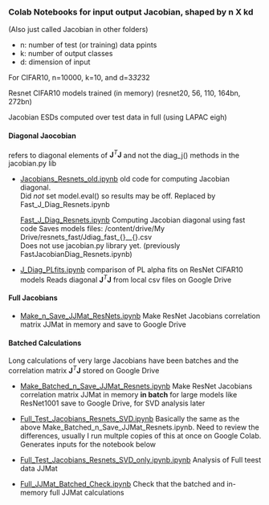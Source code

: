 ### Colab Notebooks for  input output Jacobian, shaped by n X kd

(Also just called Jacobian in other folders)

- n:  number of test (or training) data ppints
- k:  number of output classes 
- d:  dimension of input

For CIFAR10, n=10000, k=10, and d=3*32*32

Resnet CIFAR10  models trained (in memory) (resnet20, 56, 110, 164bn, 272bn)

Jacobian ESDs computed over test data in full (using LAPAC eigh)

#### Diagonal Jaocobian

refers to diagonal elements of $\mathbf{J}^{T}\mathbf{J}$
and not the diag_j() methods in the jacobian.py lib

- [Jacobians_Resnets_old.ipynb](https://github.com/CalculatedContent/ww-phys_theory/blob/master/Jinout_n_X_kd/Jacobians_Resnets_old.ipynb)  old code for computing Jacobian diagonal.  
  Did *not* set model.eval() so results may be off.  Replaced by Fast_J_Diag_Resnets.ipynb

  [Fast_J_Diag_Resnets.ipynb](https://github.com/CalculatedContent/ww-phys_theory/blob/master/Jinout_n_X_kd/Fast_J_Diag_Resnets.ipynb)  Computing Jacobian diagonal using fast code 
  Saves models files:   /content/drive/My Drive/resnets_fast/Jdiag_fast_{}__{}.csv   
  Does not use jacobian.py library yet.   (previously FastJacobianDiag_Resnets.ipynb)  

- [J_Diag_PLfits.ipynb](https://github.com/CalculatedContent/ww-phys_theory/blob/master/Jinout_n_X_kd/J_Diag_PLfits.ipynb) comparison of PL alpha fits on ResNet CIFAR10 models 
  Reads diagonal  $\mathbf{J}^{T}\mathbf{J}$ from local  csv files on Google Drive




#### Full Jacobians

- [Make_n_Save_JJMat_ResNets.ipynb](https://github.com/CalculatedContent/ww-phys_theory/blob/master/Jinout_n_X_kd/Make_n_Save_JJMat_ResNets.ipynb)   Make ResNet Jacobians correlation matrix JJMat in memory and save to Google Drive

#### Batched Calculations

Long calculations of very large Jacobians have been batches and the
correlation matrix $\mathbf{J}^{T}\mathbf{J}$ stored on Google Drive

- [Make_Batched_n_Save_JJMat_Resnets.ipynb](https://github.com/CalculatedContent/ww-phys_theory/blob/master/Jinout_n_X_kd/Make_n_Save_JJMat_ResNets.ipynb)   Make ResNet Jacobians correlation matrix JJMat in memory **in batch** for large models like ResNet1001 save to Google Drive, for SVD analysis later

- [Full_Test_Jacobians_Resnets_SVD.ipynb](https://github.com/CalculatedContent/ww-phys_theory/blob/master/Jinout_n_X_kd/Full_Test_Jacobians_Resnets_SVD.ipynb) Basically the same as the above Make_Batched_n_Save_JJMat_Resnets.ipynb.  Need to review the differences, usually I run multple copies of this at once on Google Colab.  Generates inputs for the notebook below

- [Full_Test_Jacobians_Resnets_SVD_only.ipynb.ipynb](https://github.com/CalculatedContent/ww-phys_theory/blob/master/Jinout_n_X_kd/Full_Test_Jacobians_Resnets_SVD_only.ipynb) Analysis of Full teest data JJMat 

- [Full_JJMat_Batched_Check.ipynb](https://github.com/CalculatedContent/ww-phys_theory/blob/master/Jinout_n_X_kd/Full_JJMat_Batched_Check.ipynb) Check that the batched and in-memory full JJMat calculations








